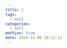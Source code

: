 ```yaml
---
title: t
tags:
  - null
categories:
  - null
mathjax: true
date: 2018-12-06 18:12:12
---
```



<!--more-->